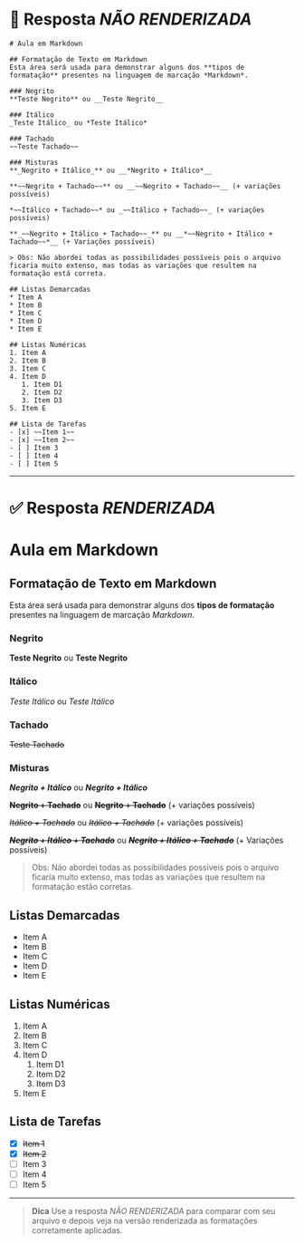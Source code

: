 # :mag_right: Resposta **_NÃO RENDERIZADA_**
```
# Aula em Markdown

## Formatação de Texto em Markdown
Esta área será usada para demonstrar alguns dos **tipos de formatação** presentes na linguagem de marcação *Markdown*.

### Negrito
**Teste Negrito** ou __Teste Negrito__

### Itálico
_Teste Itálico_ ou *Teste Itálico*

### Tachado
~~Teste Tachado~~

### Misturas
**_Negrito + Itálico_** ou __*Negrito + Itálico*__

**~~Negrito + Tachado~~** ou __~~Negrito + Tachado~~__ (+ variações possíveis)

*~~Itálico + Tachado~~* ou _~~Itálico + Tachado~~_ (+ variações possíveis)

**_~~Negrito + Itálico + Tachado~~_** ou __*~~Negrito + Itálico + Tachado~~*__ (+ Variações possíveis)

> Obs: Não abordei todas as possibilidades possíveis pois o arquivo ficaria muito extenso, mas todas as variações que resultem na formatação está correta.

## Listas Demarcadas
* Item A
* Item B
* Item C
* Item D
* Item E

## Listas Numéricas
1. Item A
2. Item B
3. Item C
4. Item D
   1. Item D1
   2. Item D2
   3. Item D3
5. Item E

## Lista de Tarefas
- [x] ~~Item 1~~
- [x] ~~Item 2~~
- [ ] Item 3
- [ ] Item 4
- [ ] Item 5
```
---
# :white_check_mark: Resposta **_RENDERIZADA_**
# Aula em Markdown

## Formatação de Texto em Markdown
Esta área será usada para demonstrar alguns dos **tipos de formatação** presentes na linguagem de marcação *Markdown*.

### Negrito
**Teste Negrito** ou __Teste Negrito__

### Itálico
_Teste Itálico_ ou *Teste Itálico*

### Tachado
~~Teste Tachado~~

### Misturas
**_Negrito + Itálico_** ou __*Negrito + Itálico*__

**~~Negrito + Tachado~~**  ou __~~Negrito + Tachado~~__ (+ variações possíveis)

*~~Itálico + Tachado~~* ou _~~Itálico + Tachado~~_ (+ variações possíveis)

**_~~Negrito + Itálico + Tachado~~_** ou __*~~Negrito + Itálico + Tachado~~*__ (+ Variações possíveis)

> Obs: Não abordei todas as possibilidades possíveis pois o arquivo ficaria muito extenso, mas todas as variações que resultem na formatação estão corretas.

## Listas Demarcadas
* Item A
* Item B
* Item C
* Item D
* Item E

## Listas Numéricas
1. Item A
2. Item B
3. Item C
4. Item D
   1. Item D1
   2. Item D2
   3. Item D3
5. Item E

## Lista de Tarefas
- [x] ~~Item 1~~
- [x] ~~Item 2~~
- [ ] Item 3
- [ ] Item 4
- [ ] Item 5
---
> **Dica** Use a resposta *NÃO RENDERIZADA* para comparar com seu arquivo e depois veja na versão renderizada as formatações corretamente aplicadas.